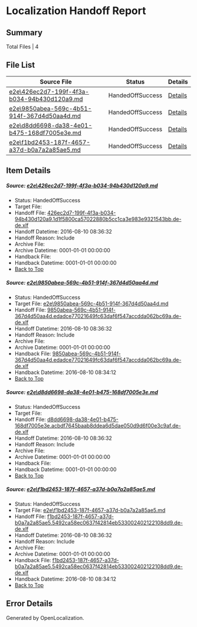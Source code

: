 # <a name='report-top'></a> Localization Handoff Report

## Summary
 Total Files | 4

## File List
 Source File | Status | Details 
 ----------- | ------ | ------- 
 [e2e\426ec2d7-199f-4f3a-b034-94b430d120a9.md](https://github.com/OpenLocalizationTestOrg/oltest/blob/4c9111b4df13c2eb18eae628348b1d8bd270d0b8/e2e/426ec2d7-199f-4f3a-b034-94b430d120a9.md) | HandedOffSuccess | [Details](#0f6996a69b22b316da55c6f09f50a03313eeaad33)
 [e2e\9850abea-569c-4b51-914f-367d4d50aa4d.md](https://github.com/OpenLocalizationTestOrg/oltest/blob/81fb396b49dcdbb360156efc815d7b5222f9fba6/e2e/9850abea-569c-4b51-914f-367d4d50aa4d.md) | HandedOffSuccess | [Details](#178fe2ff9f1907ee1b6ecaaf468bab174f696dbf4)
 [e2e\d8dd6698-da38-4e01-b475-168df7005e3e.md](https://github.com/OpenLocalizationTestOrg/oltest/blob/733584e91780b4d49602ad4630148d5ee133e59d/e2e/d8dd6698-da38-4e01-b475-168df7005e3e.md) | HandedOffSuccess | [Details](#a089001efd635dd6b906606addb579482fa2a1535)
 [e2e\f1bd2453-187f-4657-a37d-b0a7a2a85ae5.md](https://github.com/OpenLocalizationTestOrg/oltest/blob/81fb396b49dcdbb360156efc815d7b5222f9fba6/e2e/f1bd2453-187f-4657-a37d-b0a7a2a85ae5.md) | HandedOffSuccess | [Details](#baac00e5b126099215da2e7a683eed7b9306b16a6)

## Item Details
##### <a name='0f6996a69b22b316da55c6f09f50a03313eeaad33'></a> Source: [e2e\426ec2d7-199f-4f3a-b034-94b430d120a9.md](https://github.com/OpenLocalizationTestOrg/oltest/blob/4c9111b4df13c2eb18eae628348b1d8bd270d0b8/e2e/426ec2d7-199f-4f3a-b034-94b430d120a9.md)
* Status: HandedOffSuccess
* Target File: 
* Handoff File: [426ec2d7-199f-4f3a-b034-94b430d120a9.1d1f5800ca57022880b5cc1ca3e983e9321543bb.de-de.xlf](https://github.com/OpenLocalizationTestOrg/olhandoff-e2e/blob/931eed3c126f94a274427a91620507e11706f76a/ol-handoff/OpenLocalizationTestOrg/ol-test-dede/ci/ht/426ec2d7-199f-4f3a-b034-94b430d120a9.1d1f5800ca57022880b5cc1ca3e983e9321543bb.de-de.xlf)
* Handoff Datetime: 2016-08-10 08:36:32
* Handoff Reason: Include
* Archive File: 
* Archive Datetime: 0001-01-01 00:00:00
* Handback File: 
* Handback Datetime: 0001-01-01 00:00:00
* [Back to Top](#report-top)

##### <a name='178fe2ff9f1907ee1b6ecaaf468bab174f696dbf4'></a> Source: [e2e\9850abea-569c-4b51-914f-367d4d50aa4d.md](https://github.com/OpenLocalizationTestOrg/oltest/blob/81fb396b49dcdbb360156efc815d7b5222f9fba6/e2e/9850abea-569c-4b51-914f-367d4d50aa4d.md)
* Status: HandedOffSuccess
* Target File: [e2e\9850abea-569c-4b51-914f-367d4d50aa4d.md](https://github.com/OpenLocalizationTestOrg/ol-test-dede/blob/06b5ff325fb7642cb7d66292141a2cfcc8eea5a4/e2e/9850abea-569c-4b51-914f-367d4d50aa4d.md)
* Handoff File: [9850abea-569c-4b51-914f-367d4d50aa4d.edadce77021649fc63daf6f547accdda062bc69a.de-de.xlf](https://github.com/OpenLocalizationTestOrg/olhandoff-e2e/blob/931eed3c126f94a274427a91620507e11706f76a/ol-handoff/OpenLocalizationTestOrg/ol-test-dede/ci/ht/9850abea-569c-4b51-914f-367d4d50aa4d.edadce77021649fc63daf6f547accdda062bc69a.de-de.xlf)
* Handoff Datetime: 2016-08-10 08:36:32
* Handoff Reason: Include
* Archive File: 
* Archive Datetime: 0001-01-01 00:00:00
* Handback File: [9850abea-569c-4b51-914f-367d4d50aa4d.edadce77021649fc63daf6f547accdda062bc69a.de-de.xlf](https://github.com/OpenLocalizationTestOrg/olhandback-e2e/blob/c9ed62ce49a777bbbef607cfe4062c72336054ad/ol-handback/OpenLocalizationTestOrg/ol-test-dede/ci/high/9850abea-569c-4b51-914f-367d4d50aa4d.edadce77021649fc63daf6f547accdda062bc69a.de-de.xlf)
* Handback Datetime: 2016-08-10 08:34:12
* [Back to Top](#report-top)

##### <a name='a089001efd635dd6b906606addb579482fa2a1535'></a> Source: [e2e\d8dd6698-da38-4e01-b475-168df7005e3e.md](https://github.com/OpenLocalizationTestOrg/oltest/blob/733584e91780b4d49602ad4630148d5ee133e59d/e2e/d8dd6698-da38-4e01-b475-168df7005e3e.md)
* Status: HandedOffSuccess
* Target File: 
* Handoff File: [d8dd6698-da38-4e01-b475-168df7005e3e.acbdf7645baab8ddea6d5dae050d9d6f00e3c9af.de-de.xlf](https://github.com/OpenLocalizationTestOrg/olhandoff-e2e/blob/931eed3c126f94a274427a91620507e11706f76a/ol-handoff/OpenLocalizationTestOrg/ol-test-dede/ci/ht/d8dd6698-da38-4e01-b475-168df7005e3e.acbdf7645baab8ddea6d5dae050d9d6f00e3c9af.de-de.xlf)
* Handoff Datetime: 2016-08-10 08:36:32
* Handoff Reason: Include
* Archive File: 
* Archive Datetime: 0001-01-01 00:00:00
* Handback File: 
* Handback Datetime: 0001-01-01 00:00:00
* [Back to Top](#report-top)

##### <a name='baac00e5b126099215da2e7a683eed7b9306b16a6'></a> Source: [e2e\f1bd2453-187f-4657-a37d-b0a7a2a85ae5.md](https://github.com/OpenLocalizationTestOrg/oltest/blob/81fb396b49dcdbb360156efc815d7b5222f9fba6/e2e/f1bd2453-187f-4657-a37d-b0a7a2a85ae5.md)
* Status: HandedOffSuccess
* Target File: [e2e\f1bd2453-187f-4657-a37d-b0a7a2a85ae5.md](https://github.com/OpenLocalizationTestOrg/ol-test-dede/blob/06b5ff325fb7642cb7d66292141a2cfcc8eea5a4/e2e/f1bd2453-187f-4657-a37d-b0a7a2a85ae5.md)
* Handoff File: [f1bd2453-187f-4657-a37d-b0a7a2a85ae5.5492ca58ec0637f42814eb533002402122108dd9.de-de.xlf](https://github.com/OpenLocalizationTestOrg/olhandoff-e2e/blob/931eed3c126f94a274427a91620507e11706f76a/ol-handoff/OpenLocalizationTestOrg/ol-test-dede/ci/ht/f1bd2453-187f-4657-a37d-b0a7a2a85ae5.5492ca58ec0637f42814eb533002402122108dd9.de-de.xlf)
* Handoff Datetime: 2016-08-10 08:36:32
* Handoff Reason: Include
* Archive File: 
* Archive Datetime: 0001-01-01 00:00:00
* Handback File: [f1bd2453-187f-4657-a37d-b0a7a2a85ae5.5492ca58ec0637f42814eb533002402122108dd9.de-de.xlf](https://github.com/OpenLocalizationTestOrg/olhandback-e2e/blob/c9ed62ce49a777bbbef607cfe4062c72336054ad/ol-handback/OpenLocalizationTestOrg/ol-test-dede/ci/high/f1bd2453-187f-4657-a37d-b0a7a2a85ae5.5492ca58ec0637f42814eb533002402122108dd9.de-de.xlf)
* Handback Datetime: 2016-08-10 08:34:12
* [Back to Top](#report-top)


## Error Details

Generated by OpenLocalization.
